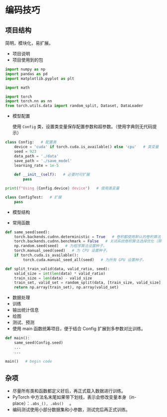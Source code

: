 # 编码技巧

## 项目结构

简明，模块化，易扩展。

- 项目说明
- 项目使用到的包

```python
import numpy as np
import pandas as pd
import matplotlib.pyplot as plt

import math

import torch
import torch.nn as nn
from torch.utils.data import random_split, Dataset, DataLoader
```

- 模型配置

	使用 `Config` 类，设置类变量保存配置参数和超参数。（使用字典则无代码提示）

```python
class Config:   # 配置类
    device = 'cuda' if torch.cuda.is_available() else 'cpu'   # 类变量
    seed = 923
    data_path = './data'
    save_path = './save_model'
    learning_rate = 1e-5
    
	def __init__(self):   # 必要时可扩展
        pass

print(f"Using {Config.device} device")   # 使用类变量

class ConfigTest:   # 扩展
    pass
```

- 模型结构

- 常用函数

```python
def same_seed(seed): 
    torch.backends.cudnn.deterministic = True   # 卷积都使用默认的卷积算法
    torch.backends.cudnn.benchmark = False   # 关闭系统卷积算法选择优化（带随机性）
    np.random.seed(seed)   # 为程序算法设置种子。
    torch.manual_seed(seed)   # 为 CPU 设置种子。
    if torch.cuda.is_available():
        torch.cuda.manual_seed_all(seed)   # 为所有 GPU 设置种子。

def split_train_valid(data, valid_ratio, seed):
    valid_size = int(len(data) * valid_ratio)
    train_size = len(data) - valid_size
    train_set, valid_set = random_split(data, [train_size, valid_size], generator=torch.Generator().manual_seed(seed))
    return np.array(train_set), np.array(valid_set)
```

- 数据处理
- 训练
- 输出统计信息
- 绘图
- 测试、预测
- 使用 main 函数统筹项目，便于结合 Config 扩展到多参数对比训练。

```python
def main():
	same_seed(Config.seed)
	...
	...
    
main()   # begin code
```

## 杂项

- 尽量所有类和函数都定义好后，再正式载入数据进行训练。
- PyTorch 中方法名末尾如果带下划线，表示会修改变量本身（in-place）：`.abs_(), .abs()  ` 。
- 编码测试使用小部分数据集和小参数，测试完后再正式训练。